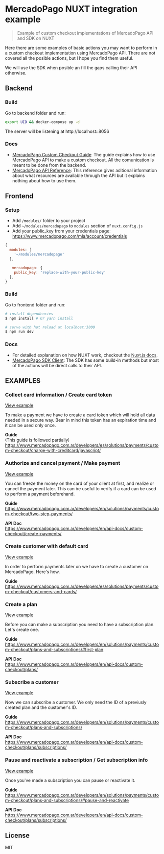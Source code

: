 # MercadoPago NUXT integration example

> Example of custom checkout implementations of MercadoPago API and SDK on NUXT

Here there are some examples of basic actions you may want to perform in a custom checkout implementation using MercadoPago API. There are not covered all the posible actions, but I hope you find them useful.

We will use the SDK when posible an fill the gaps calling their API otherwise.


## Backend
### Build
Go to backend folder and run:
``` bash
export UID && docker-compose up -d
```
The server will be listening at http://localhost::8056


### Docs
- [MercadoPago Custom Checkout Guide](https://www.mercadopago.com.ar/developers/en/solutions/payments/custom-checkout/get-started/): The guide explains how to use MercadoPago API to make a custom checkout. All the comunication is meant to be done from the backend.
- [MercadoPago API Reference](https://www.mercadopago.com.ar/developers/en/api-docs/): This reference gives aditional information about what resources are available through the API but it explains nothing about how to use them.


## Frontend
### Setup
- Add `/modules/` folder to your project
- Add `~/modules/mercadopago` to `modules` section of `nuxt.config.js`
- Add your public_key from your credentials page: https://www.mercadopago.com/mla/account/credentials
```js
{
  modules: [
    '~/modules/mercadopago'
  ],

   mercadopago: {
    public_key: 'replace-with-your-public-key'
  },
}
```

### Build
Go to frontend folder and run:
``` bash
# install dependencies
$ npm install # Or yarn install

# serve with hot reload at localhost:3000
$ npm run dev
```

### Docs
- For detailed explanation on how NUXT work, checkout the [Nuxt.js docs](https://github.com/nuxt/nuxt.js).
- [MercadoPago SDK Client](https://www.mercadopago.com.ar/developers/en/tools/sdk/client/javascript/): The SDK has some build-in methods but most of the actions will be direct calls to their API.



## EXAMPLES

### Collect card information / Create card token
[View example](http://0.0.0.0:3000/collect-card-information)

To make a payment we have to create a card token which will hold all data needed in a secure way.
Bear in mind this token has an expiration time and it can be used only once.

**Guide**\
(This guide is followed partially)\
https://www.mercadopago.com.ar/developers/es/solutions/payments/custom-checkout/charge-with-creditcard/javascript/

### Authorize and cancel payment / Make payment
[View example](http://0.0.0.0:3000/authorize-and-cancel-payment)

You can freeze the money on the card of your client at first, and realize or cancel the payment later. This can be useful to verify if a card can be used to perform a payment beforehand.

**Guide**\
https://www.mercadopago.com.ar/developers/en/solutions/payments/custom-checkout/two-step-payments/

**API Doc**\
https://www.mercadopago.com.ar/developers/en/api-docs/custom-checkout/create-payments/

### Create customer with default card
[View example](http://0.0.0.0:3000/create-customer-with-default-card)

In order to perform payments later on we have to create a customer on MercadoPago. Here's how.

**Guide**\
https://www.mercadopago.com.ar/developers/es/solutions/payments/custom-checkout/customers-and-cards/


### Create a plan
[View example](http://0.0.0.0:3000/create-plan)

Before you can make a subscription you need to have a subscription plan. Let's create one.

**Guide**\
https://www.mercadopago.com.ar/developers/en/solutions/payments/custom-checkout/plans-and-subscriptions/#first-plan

**API Doc**\
https://www.mercadopago.com.ar/developers/en/api-docs/custom-checkout/plans/


### Subscribe a customer
[View example](http://0.0.0.0:3000/subscribe-customer)

Now we can subscribe a customer. We only need the ID of a previusly created plan and the
customer's ID.

**Guide**\
https://www.mercadopago.com.ar/developers/en/solutions/payments/custom-checkout/plans-and-subscriptions/

**API Doc**\
https://www.mercadopago.com.ar/developers/en/api-docs/custom-checkout/plans/subscriptions/


### Pause and reactivate a subscription / Get subscription info
[View example](http://0.0.0.0:3000/pause-and-reactivate-subscription)

Once you've made a subscription you can pause or reactivate it.

**Guide**\
https://www.mercadopago.com.ar/developers/en/solutions/payments/custom-checkout/plans-and-subscriptions/#pause-and-reactivate

**API Doc**\
https://www.mercadopago.com.ar/developers/en/api-docs/custom-checkout/plans/subscriptions/


## License
MIT